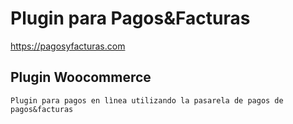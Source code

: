 # Plugin para Pagos&Facturas
https://pagosyfacturas.com


## Plugin Woocommerce
````
Plugin para pagos en lìnea utilizando la pasarela de pagos de pagos&facturas
````

